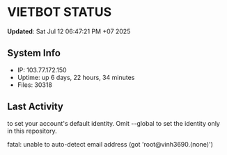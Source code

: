 # VIETBOT STATUS
**Updated**: Sat Jul 12 06:47:21 PM +07 2025

## System Info
- IP: 103.77.172.150
- Uptime: up 6 days, 22 hours, 34 minutes
- Files: 30318

## Last Activity

to set your account's default identity.
Omit --global to set the identity only in this repository.

fatal: unable to auto-detect email address (got 'root@vinh3690.(none)')
